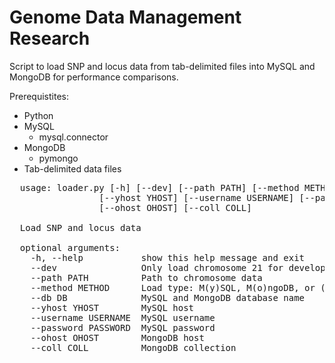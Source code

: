 Genome Data Management Research
==============

Script to load SNP and locus data from tab-delimited files into MySQL and MongoDB for performance comparisons.

Prerequistites:
<ul>
  <li>Python</li>
  <li>
    MySQL
    <ul><li>mysql.connector</li></ul>
  </li>
  <li>
    MongoDB
    <ul><li>pymongo</li></ul>
  </li>
  <li>Tab-delimited data files</li>
</ul>


<pre>
  usage: loader.py [-h] [--dev] [--path PATH] [--method METHOD] [--db DB]
                 [--yhost YHOST] [--username USERNAME] [--password PASSWORD]
                 [--ohost OHOST] [--coll COLL]

  Load SNP and locus data

  optional arguments:
    -h, --help           show this help message and exit
    --dev                Only load chromosome 21 for development testing
    --path PATH          Path to chromosome data
    --method METHOD      Load type: M(y)SQL, M(o)ngoDB, or (b)oth
    --db DB              MySQL and MongoDB database name
    --yhost YHOST        MySQL host
    --username USERNAME  MySQL username
    --password PASSWORD  MySQL password
    --ohost OHOST        MongoDB host
    --coll COLL          MongoDB collection
</pre>
